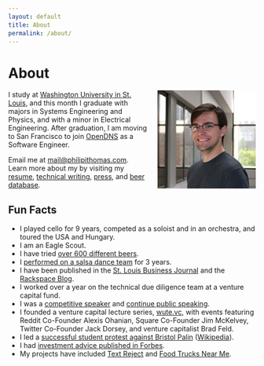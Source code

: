 ```yaml
---
layout: default
title: About
permalink: /about/
---
```


# About 

<p><img src="/images/eng_mug_200.jpg" width="200" height="200" align="right" style="padding: 0 0 20px 20px;" alt="Philip I Thomas" /></p>

<p>I study at <a href="http://wustl.edu">Washington University in St. Louis</a>, and this month I graduate with majors in Systems Engineering and Physics, and with a minor in Electrical Engineering. After graduation, I am moving to San Francisco to join <a href="http://opendns.com">OpenDNS</a> as a Software Engineer.</p>


<p>Email me at <a href="mailto:mail@philipithomas.com">mail@philipithomas.com</a>. Learn more about my by visiting my <a href="http://cv.philipithomas.com">resume</a>, <a href="/writing">technical writing</a>, <a href="/press">press</a>, and <a href="http://beer.philipithomas.com">beer database</a>.</p>

## Fun Facts

* I played cello for 9 years, competed as a soloist and in an orchestra, and toured the USA and Hungary.
* I am an Eagle Scout.
* I have tried [over 600 different beers](http://beer.philipithomas.com).
* I [performed on a salsa dance team](/salsa-videos/) for 3 years.
* I have been published in the [St. Louis Business Journal](http://www.philipithomas.com/press/) and the [Rackspace Blog](http://www.rackspace.com/blog/author/philip-thomas/).
* I worked over a year on the technical due diligence team at a venture capital fund.
* I was a [competitive speaker](http://www.nflonline.org/points_application/studentprofile.php?id=1249538) and [continue public speaking](/san-francisco-speech-photos/).
* I founded a venture capital lecture series, [wute.vc](http://wute.vc), with events featuring Reddit Co-Founder Alexis Ohanian, Square Co-Founder Jim McKelvey, Twitter Co-Founder Jack Dorsey, and venture capitalist Brad Feld.
* I led a [successful student protest against Bristol Palin](http://www.stltoday.com/news/local/metro/article_ce74697f-8e28-57b3-9af0-cc0cb4c76733.html) ([Wikipedia](http://en.wikipedia.org/wiki/Bristol_Palin#Paid_speeches)).
* I had [investment advice published in Forbes](http://www.forbes.com/sites/kaipetainen/2011/11/11/washu-students-provide-teva-some-healthy-love/).
* My projects have included [Text Reject](http://textreject.com) and [Food Trucks Near Me](http://foodtrucksnearme.com).
